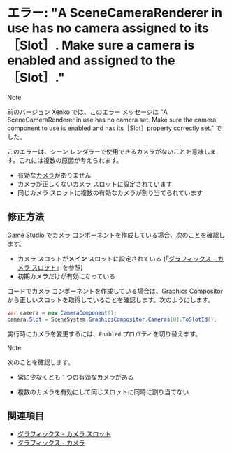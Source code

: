 # エラー: "A SceneCameraRenderer in use has no camera assigned to its ［Slot］. Make sure a camera is enabled and assigned to the ［Slot］."

>[!NOTE]
>前のバージョン Xenko では、このエラー メッセージは "A SceneCameraRenderer in use has no camera set. Make sure the camera component to use is enabled and has its［Slot］property correctly set." でした。

このエラーは、シーン レンダラーで使用できるカメラがないことを意味します。これには複数の原因が考えられます。

* 有効な[カメラ](../graphics/cameras.md)がありません
* カメラが正しくない[カメラ スロット](../graphics/camera-slots.md)に設定されています
* 同じカメラ スロットに複数の有効なカメラが割り当てられています

## 修正方法

Game Studio でカメラ コンポーネントを作成している場合、次のことを確認します。

* カメラ スロットが**メイン** スロットに設定されている (「[グラフィックス - カメラ スロット](../graphics/camera-slots.md)」を参照)
* 初期カメラだけが有効になっている

コードでカメラ コンポーネントを作成している場合は、Graphics Compositor から正しいスロットを取得していることを確認します。次のようにします。

```cs
var camera = new CameraComponent();
camera.Slot = SceneSystem.GraphicsCompositor.Cameras[0].ToSlotId();
```

実行時にカメラを変更するには、``Enabled`` プロパティを切り替えます。

> [!NOTE]
> 次のことを確認します。
>
> * 常に少なくとも 1 つの有効なカメラがある
>
> * 複数のカメラを有効にして同じスロットに同時に割り当てない

## 関連項目

* [グラフィックス - カメラ スロット](../graphics/camera-slots.md)
* [グラフィックス - カメラ](../graphics/cameras.md)
